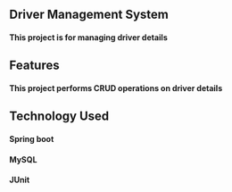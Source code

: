 ## **Driver Management System**

#### This project is for managing driver details

## **Features**

#### This project performs CRUD operations on driver details

## Technology Used

#### Spring boot
#### MySQL
#### JUnit 
